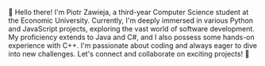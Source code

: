 👋 Hello there! I'm Piotr Zawieja, a third-year Computer Science student at the Economic University.
Currently, I'm deeply immersed in various Python and JavaScript projects, exploring the vast world of software development.
My proficiency extends to Java and C#, and I also possess some hands-on experience with C++.
I'm passionate about coding and always eager to dive into new challenges. Let's connect and collaborate on exciting projects! 🚀
